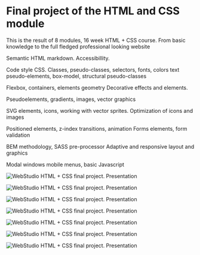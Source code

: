 # Final project of the HTML and CSS module

This is the result of 8 modules, 16 week HTML + CSS course. From basic knowledge
to the full fledged professional looking website

Semantic HTML markdown. Accessibillity.

Code style CSS. Classes, pseudo-classes, selectors, fonts, colors text
pseudo-elements, box-model, structural pseudo-classes

Flexbox, containers, elements geometry Decorative effects and elements.

Pseudoelements, gradients, images, vector graphics

SVG elements, icons, working with vector sprites. Optimization of icons and
images

Positioned elements, z-index transitions, animation Forms elements, form
validation

BEM methodology, SASS pre-processor Adaptive and responsive layout and graphics

Modal windows mobile menus, basic Javascript

![WebStudio HTML + CSS final project. Presentation](./presentation/desktop-index.jpg)

![WebStudio HTML + CSS final project. Presentation](./presentation/desktop-portfolio.jpg)

![WebStudio HTML + CSS final project. Presentation](./presentation/tablet-index.jpg)

![WebStudio HTML + CSS final project. Presentation](./presentation/tablet-portfolio.jpg)

![WebStudio HTML + CSS final project. Presentation](./presentation/mobile-index.jpg)

![WebStudio HTML + CSS final project. Presentation](./presentation/mobile-portfolio.jpg)

![WebStudio HTML + CSS final project. Presentation](./presentation/webstudio-07.jpg)
